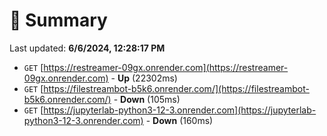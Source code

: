 # 📖 Summary
Last updated: **6/6/2024, 12:28:17 PM**

- `GET` [https://restreamer-09gx.onrender.com](https://restreamer-09gx.onrender.com) - **Up** (22302ms)
- `GET` [https://filestreambot-b5k6.onrender.com/](https://filestreambot-b5k6.onrender.com/) - **Down** (105ms)
- `GET` [https://jupyterlab-python3-12-3.onrender.com](https://jupyterlab-python3-12-3.onrender.com) - **Down** (160ms)
